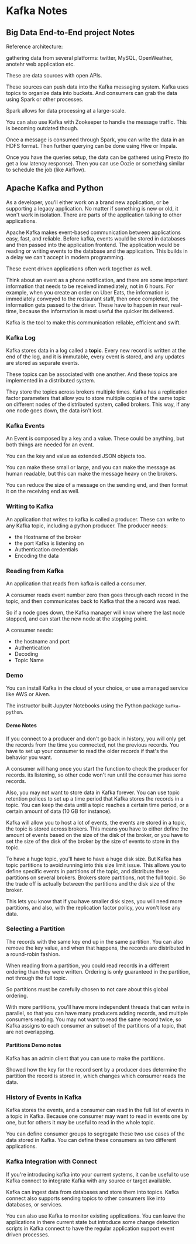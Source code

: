 # Kafka Notes

## Big Data End-to-End project Notes

Reference architecture:

gathering data from several platforms: twitter, MySQL, OpenWeather, anotehr web application etc.

These are data sources with open APIs.

These sources can push data into the Kafka messaging system. Kafka uses topics to organize data into buckets. And consumers can grab the data using Spark or other processes.

Spark allows for data processing at a large-scale.

You can also use Kafka with Zookeeper to handle the message traffic. This is becoming outdated though.

Once a message is consumed through Spark, you can write the data in an HDFS format. Then further querying can be done using Hive or Impala.

Once you have the queries setup, the data can be gathered using Presto (to get a low latency response). Then you can use Oozie or something similar to schedule the job (like Airflow).

## Apache Kafka and Python

As a developer, you'll either work on a brand new application, or be supporting a legacy application. No matter if something is new or old, it won't work in isolation. There are parts of the application talking to other applications.

Apache Kafka makes event-based communication between applications easy, fast, and reliable. Before kafka, events would be stored in databases and then passed into the application frontend. The application would be reading or writing events to the database and the application. This builds in a delay we can't accept in modern programming.

These event driven applications often work together as well.

Think about an event as a phone notification, and there are some important information that needs to be received immediately, not in 6 hours. For example, when you create an order on Uber Eats, the information is immediately conveyed to the restaurant staff, then once completed, the information gets passed to the driver. These have to happen in near real-time, because the information is most useful the quicker its delivered.

Kafka is the tool to make this communication reliable, efficient and swift.

### Kafka Log

Kafka stores data in a log called a **topic**. Every new record is written at the end of the log, and it is immutable, every event is stored, and any updates are stored as separate events.

These topics can be associated with one another. And these topics are implemented in a distributed system.

They store the topics across brokers multiple times. Kafka has a replication factor parameters that allow you to store multiple copies of the same topic on different nodes of the distributed system, called brokers. This way, if any one node goes down, the data isn't lost.

### Kafka Events

An Event is composed by a key and a value. These could be anything, but both things are needed for an event.

You can the key and value as extended JSON objects too.

You can make these small or large, and you can make the message as human readable, but this can make the message heavy on the brokers.

You can reduce the size of a message on the sending end, and then format it on the receiving end as well.

### Writing to Kafka

An application that writes to kafka is called a producer. These can write to any Kafka topic, including a python producer. The producer needs:

- the Hostname of the broker
- the port Kafka is listening on
- Authentication credentials
- Encoding the data

### Reading from Kafka

An application that reads from kafka is called a consumer.

A consumer reads event number zero then goes through each record in the topic, and then communicates back to Kafka that the a record was read.

So if a node goes down, the Kafka manager will know where the last node stopped, and can start the new node at the stopping point.

A consumer needs:

- the hostname and port
- Authentication
- Decoding
- Topic Name

### Demo

You can install Kafka in the cloud of your choice, or use a managed service like AWS or Aiven.

The instructor built Jupyter Notebooks using the Python package `kafka-python`.

#### Demo Notes

If you connect to a producer and don't go back in history, you will only get the records from the time you connected, not the previous records. You have to set up your consumer to read the older records if that's the behavior you want.

A consumer will hang once you start the function to check the producer for records. its listening, so other code won't run until the consumer has some records.

Also, you may not want to store data in Kafka forever. You can use topic retention polices to set up a time period that Kafka stores the records in a topic. You can keep the data until a topic reaches a certain time period, or a certain amount of data (10 GB for instance).

Kafka will allow you to host a lot of events, the events are stored in a topic, the topic is stored across brokers. This means you have to either define the amount of events based on the size of the disk of the broker, or you have to set the size of the disk of the broker by the size of events to store in the topic.

To have a huge topic, you'll have to have a huge disk size. But Kafka has topic partitions to avoid running into this size limit issue. This allows you to define specific events in partitions of the topic, and distribute these partitions on several brokers. Brokers store partitions, not the full topic. So the trade off is actually between the partitions and the disk size of the broker.

This lets you know that if you have smaller disk sizes, you will need more partitions, and also, with the replication factor policy, you won't lose any data.

### Selecting a Partition

The records with the same key end up in the same partition. You can also remove the key value, and when that happens, the records are distributed in a round-robin fashion.

When reading from a partition, you could read records in a different ordering than they were written. Ordering is only guaranteed in the partition, not through the full topic.

So partitions must be carefully chosen to not care about this global ordering.

With more partitions, you'll have more independent threads that can write in parallel, so that you can have many producers adding records, and multiple consumers reading. You may not want to read the same record twice, so Kafka assigns to each consumer an subset of the partitions of a topic, that are not overlapping.

#### Partitions Demo notes

Kafka has an admin client that you can use to make the partitions.

Showed how the key for the record sent by a producer does determine the partition the record is stored in, which changes which consumer reads the data.

### History of Events in Kafka

Kafka stores the events, and a consumer can read in the full list of events in a topic in Kafka. Because one consumer may want to read in events one by one, but for others it may be useful to read in the whole topic.

You can define consumer groups to segregate these two use cases of the data stored in Kafka. You can define these consumers as two different applications.

### Kafka Integration with Connect

If you're introducing kafka into your current systems, it can be useful to use Kafka connect to integrate Kafka with any source or target available.

Kafka can ingest data from databases and store them into topics. Kafka connect also supports sending topics to other consumers like into databases, or services.

You can also use Kafka to monitor existing applications. You can leave the applications in there current state but introduce some change detection scripts in Kafka connect to have the regular application support event driven processes.


